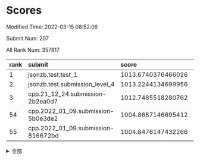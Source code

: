 # Scores

Modified Time: 2022-03-15 08:52:06

Submit Num: 207

All Rank Num: 357817

| rank |               submit               |       score        |       sigma        | pk_num |
| :--- | :--------------------------------- | :----------------- | :----------------- | :----- |
| 1    | jsonzb.test.test_1                 | 1013.6740376466026 | 0.8347520944180679 | 6910   |
| 2    | jsonzb.test.submission_level_4     | 1013.2244134699956 | 0.799252289453401  | 6914   |
| 3    | cpp.21_12_24.submission-2b2ea0d7   | 1012.7485518280762 | 0.8169584921329889 | 6917   |
| 54   | cpp.2022_01_09.submission-5b0e3de2 | 1004.8687146695412 | 0.7210112677428013 | 6910   |
| 55   | cpp.2022_01_09.submission-816672bd | 1004.8476147432266 | 0.726808181330724  | 6916   |


<details>
<summary>全部</summary>

| rank |                 submit                 |       score        |       sigma        | pk_num |
| :--- | :------------------------------------- | :----------------- | :----------------- | :----- |
| 1    | jsonzb.test.test_1                     | 1013.6740376466026 | 0.8347520944180679 | 6910   |
| 2    | jsonzb.test.submission_level_4         | 1013.2244134699956 | 0.799252289453401  | 6914   |
| 3    | cpp.21_12_24.submission-2b2ea0d7       | 1012.7485518280762 | 0.8169584921329889 | 6917   |
| 4    | gobigger.level_3.submission_level_3_35 | 1011.8740176100506 | 0.774236689934821  | 6913   |
| 5    | gobigger.level_3.submission_level_3_2  | 1011.4238819350868 | 0.7703086705628924 | 6915   |
| 6    | gobigger.level_3.submission_level_3_22 | 1011.1266455720847 | 0.7700461756755733 | 6914   |
| 7    | gobigger.level_3.submission_level_3_15 | 1011.0757370594342 | 0.7814228861837789 | 6910   |
| 8    | gobigger.level_3.submission_level_3_18 | 1011.0649180419276 | 0.7754370171680732 | 6914   |
| 9    | gobigger.level_3.submission_level_3_24 | 1011.038064640849  | 0.7814874103278058 | 6915   |
| 10   | gobigger.level_3.submission_level_3_12 | 1010.9924665597742 | 0.7841972553160244 | 6915   |
| 11   | gobigger.level_3.submission_level_3_49 | 1010.9344715335781 | 0.7615350790250954 | 6915   |
| 12   | gobigger.level_3.submission_level_3_41 | 1010.8783425469092 | 0.7761229773419184 | 6914   |
| 13   | gobigger.level_3.submission_level_3_8  | 1010.8689765819402 | 0.7683472597717509 | 6916   |
| 14   | gobigger.level_3.submission_level_3_45 | 1010.7932004263319 | 0.7713895307122324 | 6918   |
| 15   | gobigger.level_3.submission_level_3_28 | 1010.7591630776227 | 0.7707963912255806 | 6909   |
| 16   | gobigger.level_3.submission_level_3_6  | 1010.7489506404997 | 0.809352396850459  | 6915   |
| 17   | gobigger.level_3.submission_level_3_4  | 1010.7069167859413 | 0.7873946804368751 | 6915   |
| 18   | gobigger.level_3.submission_level_3_31 | 1010.6696947262781 | 0.7387007552802466 | 6915   |
| 19   | gobigger.level_3.submission_level_3_38 | 1010.6326702661179 | 0.7722039248087811 | 6917   |
| 20   | gobigger.level_3.submission_level_3_21 | 1010.6205700173047 | 0.7625721627297307 | 6917   |
| 21   | gobigger.level_3.submission_level_3_19 | 1010.6113462236982 | 0.76742375793582   | 6915   |
| 22   | gobigger.level_3.submission_level_3_36 | 1010.6029366142986 | 0.7567737544268838 | 6912   |
| 23   | gobigger.level_3.submission_level_3_33 | 1010.5788314709504 | 0.7479356654314686 | 6917   |
| 24   | gobigger.level_3.submission_level_3_16 | 1010.489916765053  | 0.7679084088788114 | 6915   |
| 25   | gobigger.level_3.submission_level_3_1  | 1010.4398932363315 | 0.7568173001338696 | 6913   |
| 26   | gobigger.level_3.submission_level_3_37 | 1010.4361582113285 | 0.7629099538192899 | 6914   |
| 27   | gobigger.level_3.submission_level_3_20 | 1010.4122620610433 | 0.7818276672302472 | 6913   |
| 28   | gobigger.level_3.submission_level_3_43 | 1010.40534626133   | 0.7745604970971052 | 6910   |
| 29   | gobigger.level_3.submission_level_3_29 | 1010.309730365277  | 0.7562354130851966 | 6909   |
| 30   | gobigger.level_3.submission_level_3_17 | 1010.2316494784721 | 0.7716838228413748 | 6913   |
| 31   | gobigger.level_3.submission_level_3_47 | 1010.0540734803707 | 0.7744372739515063 | 6915   |
| 32   | gobigger.level_3.submission_level_3_3  | 1010.0493331215526 | 0.7540692070887247 | 6913   |
| 33   | gobigger.level_3.submission_level_3_23 | 1009.9563993872493 | 0.7452023854147142 | 6914   |
| 34   | gobigger.level_3.submission_level_3_14 | 1009.9366042042249 | 0.7368227564984579 | 6915   |
| 35   | gobigger.level_3.submission_level_3_10 | 1009.9286865477026 | 0.7442919382248631 | 6913   |
| 36   | gobigger.level_3.submission_level_3_9  | 1009.904741734077  | 0.7545514043864125 | 6914   |
| 37   | gobigger.level_3.submission_level_3_27 | 1009.8851904632699 | 0.7731337396384019 | 6914   |
| 38   | gobigger.level_3.submission_level_3_48 | 1009.8445183620347 | 0.7740058653418805 | 6919   |
| 39   | gobigger.level_3.submission_level_3_5  | 1009.7789578193817 | 0.7623926632858702 | 6914   |
| 40   | gobigger.level_3.submission_level_3_44 | 1009.6209293503556 | 0.7655885686818236 | 6912   |
| 41   | gobigger.level_3.submission_level_3_25 | 1009.5702620360734 | 0.7493009247689926 | 6919   |
| 42   | gobigger.level_3.submission_level_3_42 | 1009.5386307068621 | 0.738561272137097  | 6912   |
| 43   | gobigger.level_3.submission_level_3_40 | 1009.5302778788306 | 0.7689732958839274 | 6912   |
| 44   | gobigger.level_3.submission_level_3_11 | 1009.4216165040622 | 0.7581789008434016 | 6914   |
| 45   | gobigger.level_3.submission_level_3_39 | 1009.3881957792228 | 0.7456802057509763 | 6915   |
| 46   | gobigger.level_3.submission_level_3_30 | 1009.3550149651714 | 0.7546735826437573 | 6917   |
| 47   | gobigger.level_3.submission_level_3_7  | 1009.3389556316058 | 0.7423194848321611 | 6914   |
| 48   | gobigger.level_3.submission_level_3_26 | 1009.2239376802536 | 0.7375736481834232 | 6918   |
| 49   | gobigger.level_3.submission_level_3_46 | 1008.9261680714186 | 0.767525390218385  | 6913   |
| 50   | gobigger.level_3.submission_level_3_34 | 1008.7897943475303 | 0.7603435785294728 | 6913   |
| 51   | gobigger.level_3.submission_level_3_13 | 1008.5698177465946 | 0.7275522984629667 | 6915   |
| 52   | gobigger.level_3.submission_level_3_32 | 1008.2018343870941 | 0.7527047052041494 | 6917   |
| 53   | gobigger.level_3.submission_level_3_0  | 1008.084906641715  | 0.747714561176373  | 6918   |
| 54   | cpp.2022_01_09.submission-5b0e3de2     | 1004.8687146695412 | 0.7210112677428013 | 6910   |
| 55   | cpp.2022_01_09.submission-816672bd     | 1004.8476147432266 | 0.726808181330724  | 6916   |
| 56   | gobigger.level_1.submission_level_1_1  | 1004.4482317143581 | 0.7163137453977895 | 6908   |
| 57   | gobigger.level_1.submission_level_1_13 | 1004.3615909897972 | 0.7226124345331735 | 6915   |
| 58   | gobigger.level_1.submission_level_1_5  | 1004.2449813101247 | 0.7153650673770421 | 6910   |
| 59   | gobigger.level_1.submission_level_1_9  | 1004.2051997212761 | 0.7084613538729823 | 6914   |
| 60   | gobigger.level_1.submission_level_1_19 | 1004.1439464800532 | 0.7216629994720365 | 6916   |
| 61   | gobigger.level_1.submission_level_1_34 | 1004.0490768922137 | 0.7208022099957136 | 6910   |
| 62   | gobigger.level_1.submission_level_1_16 | 1004.0182113820676 | 0.730248911037359  | 6919   |
| 63   | gobigger.level_1.submission_level_1_7  | 1003.9819686678051 | 0.7136033201548513 | 6915   |
| 64   | gobigger.level_1.submission_level_1_35 | 1003.9372235132192 | 0.7253008381978363 | 6913   |
| 65   | gobigger.level_1.submission_level_1_17 | 1003.928489668436  | 0.7231712096267816 | 6914   |
| 66   | gobigger.level_1.submission_level_1_47 | 1003.883285346874  | 0.7027287070889613 | 6919   |
| 67   | gobigger.level_1.submission_level_1_2  | 1003.8672096752932 | 0.720980821035531  | 6915   |
| 68   | gobigger.level_1.submission_level_1_4  | 1003.7785636333901 | 0.7088071842187751 | 6917   |
| 69   | gobigger.level_1.submission_level_1_11 | 1003.7326915615918 | 0.7124775842097851 | 6910   |
| 70   | gobigger.level_1.submission_level_1_24 | 1003.6859933918593 | 0.7238632638466658 | 6914   |
| 71   | gobigger.level_1.submission_level_1_26 | 1003.6133909516625 | 0.7097107273431894 | 6913   |
| 72   | gobigger.level_1.submission_level_1_20 | 1003.6101840178081 | 0.7108482525848513 | 6910   |
| 73   | gobigger.level_1.submission_level_1_32 | 1003.5674140698931 | 0.7230677638351511 | 6917   |
| 74   | gobigger.level_1.submission_level_1_29 | 1003.3079392564366 | 0.70491792036147   | 6915   |
| 75   | gobigger.level_1.submission_level_1_8  | 1003.2491416071041 | 0.7225585765090196 | 6917   |
| 76   | gobigger.level_1.submission_level_1_40 | 1003.1944397167695 | 0.7031144932465176 | 6916   |
| 77   | gobigger.level_1.submission_level_1_46 | 1003.1864462486237 | 0.7028425323620273 | 6915   |
| 78   | gobigger.level_1.submission_level_1_25 | 1003.1323081649473 | 0.726129361856623  | 6914   |
| 79   | gobigger.level_1.submission_level_1_42 | 1003.1217793918008 | 0.7175290795385113 | 6910   |
| 80   | gobigger.level_1.submission_level_1_48 | 1003.0770507558407 | 0.7153779145081555 | 6911   |
| 81   | gobigger.level_1.submission_level_1_37 | 1003.0539278312865 | 0.7348047880848071 | 6915   |
| 82   | gobigger.level_1.submission_level_1_27 | 1003.0514131486975 | 0.7084497049835737 | 6911   |
| 83   | gobigger.level_1.submission_level_1_41 | 1003.0082259333366 | 0.72486955120293   | 6911   |
| 84   | gobigger.level_1.submission_level_1_15 | 1002.9934762603536 | 0.7144750700510889 | 6925   |
| 85   | gobigger.level_1.submission_level_1_0  | 1002.9503092573489 | 0.7099961934244865 | 6913   |
| 86   | gobigger.level_1.submission_level_1_31 | 1002.9500912310699 | 0.7242441809878853 | 6911   |
| 87   | gobigger.level_1.submission_level_1_14 | 1002.9156621800876 | 0.7125754473038586 | 6913   |
| 88   | gobigger.level_1.submission_level_1_21 | 1002.8897980711921 | 0.7226170979610842 | 6911   |
| 89   | gobigger.level_1.submission_level_1_39 | 1002.8587846470423 | 0.7166977169459677 | 6913   |
| 90   | gobigger.level_1.submission_level_1_49 | 1002.8362271429971 | 0.7075106512066819 | 6914   |
| 91   | gobigger.level_1.submission_level_1_45 | 1002.8300280844884 | 0.7136754107306564 | 6915   |
| 92   | gobigger.level_1.submission_level_1_3  | 1002.8261389361844 | 0.6954802238699308 | 6915   |
| 93   | gobigger.level_1.submission_level_1_30 | 1002.7657040714757 | 0.7150529110242775 | 6914   |
| 94   | gobigger.level_1.submission_level_1_38 | 1002.7210007696286 | 0.7054985502359048 | 6914   |
| 95   | gobigger.level_1.submission_level_1_10 | 1002.6972774295243 | 0.71537059171793   | 6914   |
| 96   | gobigger.level_1.submission_level_1_22 | 1002.6645912395016 | 0.7139981791914753 | 6911   |
| 97   | gobigger.level_1.submission_level_1_43 | 1002.6336351153229 | 0.7125097831704491 | 6919   |
| 98   | gobigger.level_1.submission_level_1_33 | 1002.6159121276668 | 0.7089674284581112 | 6915   |
| 99   | gobigger.level_1.submission_level_1_28 | 1002.4981496369974 | 0.7101626752887894 | 6917   |
| 100  | gobigger.level_1.submission_level_1_44 | 1002.4640785988894 | 0.7068177734471767 | 6916   |
| 101  | gobigger.level_1.submission_level_1_18 | 1002.3311261541672 | 0.7121584254505424 | 6916   |
| 102  | gobigger.level_1.submission_level_1_6  | 1002.3194753875466 | 0.7112957678387004 | 6919   |
| 103  | gobigger.level_1.submission_level_1_12 | 1002.1616387775979 | 0.7121603086981937 | 6911   |
| 104  | gobigger.level_1.submission_level_1_23 | 1002.0836152251665 | 0.7083647069000167 | 6913   |
| 105  | gobigger.level_1.submission_level_1_36 | 1002.0432949581882 | 0.7113636649020509 | 6915   |
| 106  | gobigger.random.submission_random_39   | 997.1823874902026  | 0.6977335350789616 | 6914   |
| 107  | gobigger.random.submission_random_22   | 997.106082915041   | 0.7074867553704067 | 6910   |
| 108  | gobigger.random.submission_random_19   | 997.0369104871934  | 0.7036989565627394 | 6912   |
| 109  | gobigger.random.submission_random_17   | 996.9991151977816  | 0.7027958540805427 | 6915   |
| 110  | gobigger.random.submission_random_13   | 996.9098198376554  | 0.7127077253085025 | 6918   |
| 111  | gobigger.random.submission_random_33   | 996.8844218566047  | 0.7072048418519067 | 6914   |
| 112  | gobigger.random.submission_random_42   | 996.7753827571473  | 0.7104478725214306 | 6917   |
| 113  | gobigger.random.submission_random_0    | 996.6895279243894  | 0.6978553503303867 | 6914   |
| 114  | gobigger.random.submission_random_3    | 996.6663582456055  | 0.7059523817122335 | 6915   |
| 115  | gobigger.random.submission_random_48   | 996.6114205645355  | 0.6997182181451054 | 6918   |
| 116  | gobigger.random.submission_random_36   | 996.6110731262181  | 0.7105032765913885 | 6915   |
| 117  | gobigger.random.submission_random_21   | 996.5838551502115  | 0.711548405868512  | 6911   |
| 118  | gobigger.random.submission_random_16   | 996.4560021729841  | 0.7208368207058015 | 6917   |
| 119  | gobigger.random.submission_random_23   | 996.4546506016859  | 0.6944561309050392 | 6915   |
| 120  | gobigger.random.submission_random_15   | 996.442221624321   | 0.7207825386009775 | 6914   |
| 121  | gobigger.random.submission_random_20   | 996.3523396176029  | 0.7035654523375827 | 6912   |
| 122  | gobigger.random.submission_random_30   | 996.310427359598   | 0.7205924792619152 | 6914   |
| 123  | gobigger.random.submission_random_10   | 996.1657079795679  | 0.7116841545347805 | 6914   |
| 124  | gobigger.random.submission_random_45   | 996.1644260940503  | 0.7130569615726305 | 6914   |
| 125  | gobigger.random.submission_random_44   | 996.1643255038935  | 0.7168713022775617 | 6916   |
| 126  | gobigger.random.submission_random_12   | 996.1609673436087  | 0.7127532470583258 | 6915   |
| 127  | gobigger.random.submission_random_29   | 996.156134670438   | 0.7150775511159182 | 6913   |
| 128  | gobigger.random.submission_random_28   | 996.0366524346701  | 0.7094451782033725 | 6916   |
| 129  | gobigger.random.submission_random_34   | 995.9884796371489  | 0.7171527575130916 | 6916   |
| 130  | gobigger.random.submission_random_8    | 995.9191878460706  | 0.7069588867054533 | 6916   |
| 131  | gobigger.random.submission_random_6    | 995.9003530452408  | 0.7109290711153794 | 6916   |
| 132  | gobigger.random.submission_random_4    | 995.8714573296264  | 0.7034054443261171 | 6916   |
| 133  | gobigger.random.submission_random_40   | 995.8117741039295  | 0.7169759646471718 | 6914   |
| 134  | gobigger.random.submission_random_31   | 995.77521924503    | 0.713858085080012  | 6916   |
| 135  | gobigger.random.submission_random_7    | 995.637564132211   | 0.7319997058929848 | 6918   |
| 136  | gobigger.random.submission_random_46   | 995.6125608502721  | 0.7050780154020383 | 6919   |
| 137  | gobigger.random.submission_random_14   | 995.5943315047957  | 0.7178129045995129 | 6914   |
| 138  | gobigger.random.submission_random_43   | 995.5777320734078  | 0.7080292838024766 | 6914   |
| 139  | gobigger.random.submission_random_49   | 995.5635235449266  | 0.7145376575758379 | 6908   |
| 140  | gobigger.random.submission_random_24   | 995.5547682124788  | 0.7137589014335596 | 6913   |
| 141  | gobigger.random.submission_random_25   | 995.5404496994823  | 0.7001029373178834 | 6917   |
| 142  | gobigger.random.submission_random_26   | 995.4867989781981  | 0.6995296986168925 | 6917   |
| 143  | gobigger.random.submission_random_5    | 995.4413917900883  | 0.7182590976830668 | 6916   |
| 144  | gobigger.random.submission_random_2    | 995.4241143857528  | 0.7110240490266649 | 6914   |
| 145  | gobigger.random.submission_random_9    | 995.4241077705918  | 0.714316809155118  | 6909   |
| 146  | gobigger.random.submission_random_38   | 995.4018966031305  | 0.7161140319245648 | 6917   |
| 147  | gobigger.random.submission_random_37   | 995.3834321751381  | 0.7030573355747337 | 6917   |
| 148  | gobigger.random.submission_random_32   | 995.301251369475   | 0.7231326117746649 | 6915   |
| 149  | gobigger.random.submission_random_18   | 995.2354970836028  | 0.7243815000578034 | 6915   |
| 150  | gobigger.random.submission_random_47   | 995.2310729194052  | 0.7112998115278265 | 6913   |
| 151  | gobigger.random.submission_random_35   | 995.197634970358   | 0.7082689096362518 | 6919   |
| 152  | gobigger.random.submission_random_27   | 995.1493300962061  | 0.7112794236854548 | 6911   |
| 153  | gobigger.random.submission_random_41   | 995.002681402079   | 0.7005822556814992 | 6915   |
| 154  | gobigger.random.submission_random_1    | 994.8799854360058  | 0.7166165505270847 | 6916   |
| 155  | gobigger.random.submission_random_11   | 994.5147870150303  | 0.7132536297969243 | 6913   |
| 156  | gobigger.level_2.submission_level_2_10 | 994.0998255581565  | 0.7211566813424829 | 6914   |
| 157  | gobigger.level_2.submission_level_2_33 | 993.887936346877   | 0.7285687270933354 | 6914   |
| 158  | gobigger.level_2.submission_level_2_46 | 993.8080670007802  | 0.7224020326294226 | 6907   |
| 159  | gobigger.level_2.submission_level_2_41 | 993.5332720639094  | 0.740116096617266  | 6910   |
| 160  | gobigger.level_2.submission_level_2_44 | 993.317723815674   | 0.728358506353974  | 6916   |
| 161  | gobigger.level_2.submission_level_2_2  | 993.3078415843096  | 0.7278705351447564 | 6916   |
| 162  | gobigger.level_2.submission_level_2_27 | 993.286357337639   | 0.7502724637605845 | 6916   |
| 163  | gobigger.level_2.submission_level_2_48 | 993.0687196556082  | 0.7333605519446232 | 6915   |
| 164  | gobigger.level_2.submission_level_2_30 | 993.0208534303194  | 0.7400502559146979 | 6913   |
| 165  | gobigger.level_2.submission_level_2_42 | 993.0089100819202  | 0.7418878855617345 | 6917   |
| 166  | gobigger.level_2.submission_level_2_47 | 992.7596878699936  | 0.7431323250094676 | 6916   |
| 167  | gobigger.level_2.submission_level_2_43 | 992.702380553468   | 0.7440412365785843 | 6919   |
| 168  | gobigger.level_2.submission_level_2_28 | 992.6711541616162  | 0.745187102192764  | 6914   |
| 169  | gobigger.level_2.submission_level_2_23 | 992.6692738888547  | 0.7370305643985745 | 6913   |
| 170  | gobigger.level_2.submission_level_2_22 | 992.6406913731654  | 0.7390378470697606 | 6916   |
| 171  | gobigger.level_2.submission_level_2_16 | 992.6124587771491  | 0.738535593823259  | 6915   |
| 172  | gobigger.level_2.submission_level_2_20 | 992.5938875967737  | 0.7298108920785207 | 6915   |
| 173  | gobigger.level_2.submission_level_2_45 | 992.5161003437734  | 0.732229859335119  | 6914   |
| 174  | gobigger.level_2.submission_level_2_34 | 992.4257679747327  | 0.7490365101033439 | 6917   |
| 175  | gobigger.level_2.submission_level_2_35 | 992.1497876494477  | 0.7543994372169301 | 6910   |
| 176  | gobigger.level_2.submission_level_2_11 | 992.1393116798088  | 0.7434112996744446 | 6916   |
| 177  | gobigger.level_2.submission_level_2_24 | 992.0341783109798  | 0.7597629872429303 | 6915   |
| 178  | gobigger.level_2.submission_level_2_19 | 992.0306606473317  | 0.7514876608350417 | 6916   |
| 179  | gobigger.level_2.submission_level_2_17 | 992.0134056521435  | 0.7586107764454261 | 6914   |
| 180  | gobigger.level_2.submission_level_2_5  | 992.0045589150495  | 0.752365576291122  | 6917   |
| 181  | gobigger.level_2.submission_level_2_13 | 991.9622453942302  | 0.7326034754428847 | 6916   |
| 182  | gobigger.level_2.submission_level_2_29 | 991.9572134007444  | 0.7458251890561923 | 6915   |
| 183  | gobigger.level_2.submission_level_2_7  | 991.8883941440403  | 0.7483588000439911 | 6912   |
| 184  | gobigger.level_2.submission_level_2_40 | 991.879949465676   | 0.7421406678299481 | 6913   |
| 185  | gobigger.level_2.submission_level_2_12 | 991.8577998902975  | 0.7412614141476529 | 6913   |
| 186  | gobigger.level_2.submission_level_2_6  | 991.8054652104344  | 0.7501974573070703 | 6909   |
| 187  | gobigger.level_2.submission_level_2_31 | 991.8017564305153  | 0.7405724718625216 | 6917   |
| 188  | gobigger.level_2.submission_level_2_15 | 991.7710650244959  | 0.7349350349286076 | 6914   |
| 189  | gobigger.level_2.submission_level_2_25 | 991.6287575081     | 0.7807756351763245 | 6914   |
| 190  | gobigger.level_2.submission_level_2_36 | 991.6223794060984  | 0.7283364734034617 | 6915   |
| 191  | gobigger.level_2.submission_level_2_39 | 991.5956633083234  | 0.7504447268551121 | 6914   |
| 192  | gobigger.level_2.submission_level_2_14 | 991.5909282953502  | 0.7575249559405464 | 6910   |
| 193  | gobigger.level_2.submission_level_2_49 | 991.4002847119503  | 0.7593575893146319 | 6912   |
| 194  | gobigger.level_2.submission_level_2_1  | 991.3332190914634  | 0.7823631916949445 | 6913   |
| 195  | gobigger.level_2.submission_level_2_21 | 991.1812397969466  | 0.7573771791612148 | 6910   |
| 196  | gobigger.level_2.submission_level_2_0  | 991.1632296882962  | 0.7544530528187334 | 6919   |
| 197  | gobigger.level_2.submission_level_2_37 | 991.0653809617363  | 0.7655514011311062 | 6909   |
| 198  | gobigger.level_2.submission_level_2_4  | 991.0342119552097  | 0.7450697629713182 | 6917   |
| 199  | gobigger.level_2.submission_level_2_38 | 991.028433184679   | 0.7493768581667856 | 6914   |
| 200  | gobigger.level_2.submission_level_2_32 | 990.9919614788793  | 0.7498744624647242 | 6916   |
| 201  | gobigger.level_2.submission_level_2_3  | 990.7582002154189  | 0.7417699895525429 | 6913   |
| 202  | gobigger.level_2.submission_level_2_26 | 990.7102336618492  | 0.7478698186112669 | 6912   |
| 203  | gobigger.level_2.submission_level_2_18 | 990.493637363858   | 0.763133683793037  | 6918   |
| 204  | gobigger.level_2.submission_level_2_8  | 990.4510171777735  | 0.7597351922454064 | 6915   |
| 205  | gobigger.level_2.submission_level_2_9  | 989.1472896378461  | 0.7502898786179133 | 6911   |
| 206  | gobigger.none.submission_none_0        | 976.6880284071846  | 1.390540326684247  | 6916   |
| 207  | gobigger.none.submission_none_1        | 974.9073192145191  | 1.5397061465225854 | 6919   |

</details>